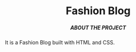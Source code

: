 <div id="top"></div>
<!--
*** It is a HTML and CSS web page.
-->

<!-- PROJECT SHIELDS -->
<!--
*** I'm using markdown "reference style" links for readability.
*** Reference links are enclosed in brackets [ ] instead of parentheses ( ).
*** https://www.markdownguide.org/basic-syntax/#reference-style-links
-->
<div align="center">
    <h1> Fashion Blog</h1>
    <h5>ABOUT THE PROJECT</h2>
    <a href="https://github.com/saralimbu2017/fashionBlog">
    </a>
</div>
<div>
    <p text-align="justify">
      It is a Fashion Blog built with HTML and CSS.
    </p>
</div>
